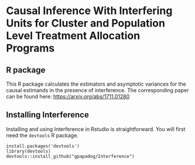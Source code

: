 # Causal Inference With Interfering Units for Cluster and Population Level Treatment Allocation Programs
## R package

This R package calculates the estimators and asymptotic variances for the causal estimands in the presence of interference.
The corresponding paper can be found here: https://arxiv.org/abs/1711.01280


## Installing Interference

Installing and using Interference in Rstudio is straightforward. You will first need the ```devtools``` R package.

```
install.packages('devtools')
library(devtools)
devtools::install_github("gpapadog/Interference")
```

